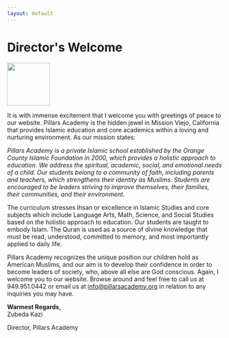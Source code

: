 ```yaml
---
layout: default
---
```


# Director's Welcome

<a href="https://cloud.githubusercontent.com/assets/11180395/13753657/114ff14c-e9d1-11e5-81cd-3cdcd1f910f6.jpg">
  <img width="100" src="https://cloud.githubusercontent.com/assets/11180395/13753657/114ff14c-e9d1-11e5-81cd-3cdcd1f910f6.jpg" />
</a>


It is with immense excitement that I welcome you with greetings of peace to our website. Pillars Academy is the hidden jewel in Mission Viejo, California that provides Islamic education and core academics within a loving and nurturing environment. As our mission states:

*Pillars Academy is a private Islamic school established by the Orange County Islamic Foundation in 2000, which provides a holistic approach to education. We address the spiritual, academic, social, and emotional needs of a child. Our students belong to a community of faith, including parents and teachers, which strengthens their identity as Muslims. Students are encouraged to be leaders striving to improve themselves, their families, their communities, and their environment.*

The curriculum stresses Ihsan or excellence in Islamic Studies and core subjects which include Language Arts, Math, Science, and Social Studies based on the holistic approach to education. Our students are taught to embody Islam. The Quran is used as a source of divine knowledge that must be read, understood, committed to memory, and most importantly applied to daily life.

Pillars Academy recognizes the unique position our children hold as American Muslims, and our aim is to develop their confidence in order to become leaders of society, who, above all else are God conscious. Again, I welcome you to our website. Browse around and feel free to call us at 949.951.0442 or email us at <info@pillarsacademy.org> in relation to any inquiries you may have.

**Warmest Regards,**  
Zubeda Kazi

Director, Pillars Academy

